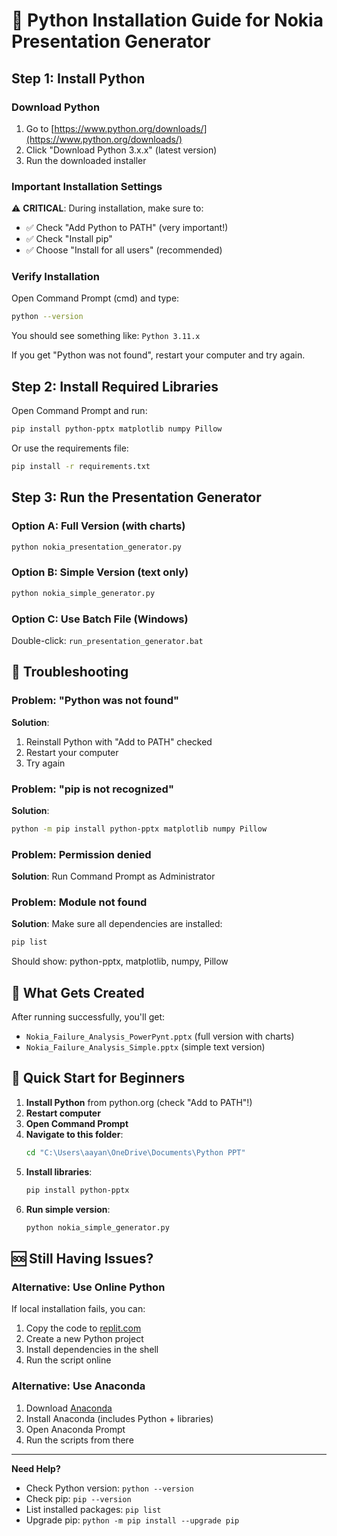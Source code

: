 # 🐍 Python Installation Guide for Nokia Presentation Generator

## Step 1: Install Python

### Download Python
1. Go to [https://www.python.org/downloads/](https://www.python.org/downloads/)
2. Click "Download Python 3.x.x" (latest version)
3. Run the downloaded installer

### Important Installation Settings
⚠️ **CRITICAL**: During installation, make sure to:
- ✅ Check "Add Python to PATH" (very important!)
- ✅ Check "Install pip" 
- ✅ Choose "Install for all users" (recommended)

### Verify Installation
Open Command Prompt (cmd) and type:
```bash
python --version
```
You should see something like: `Python 3.11.x`

If you get "Python was not found", restart your computer and try again.

## Step 2: Install Required Libraries

Open Command Prompt and run:
```bash
pip install python-pptx matplotlib numpy Pillow
```

Or use the requirements file:
```bash
pip install -r requirements.txt
```

## Step 3: Run the Presentation Generator

### Option A: Full Version (with charts)
```bash
python nokia_presentation_generator.py
```

### Option B: Simple Version (text only)
```bash
python nokia_simple_generator.py
```

### Option C: Use Batch File (Windows)
Double-click: `run_presentation_generator.bat`

## 🔧 Troubleshooting

### Problem: "Python was not found"
**Solution**: 
1. Reinstall Python with "Add to PATH" checked
2. Restart your computer
3. Try again

### Problem: "pip is not recognized"
**Solution**:
```bash
python -m pip install python-pptx matplotlib numpy Pillow
```

### Problem: Permission denied
**Solution**: Run Command Prompt as Administrator

### Problem: Module not found
**Solution**: Make sure all dependencies are installed:
```bash
pip list
```
Should show: python-pptx, matplotlib, numpy, Pillow

## 📁 What Gets Created

After running successfully, you'll get:
- `Nokia_Failure_Analysis_PowerPynt.pptx` (full version with charts)
- `Nokia_Failure_Analysis_Simple.pptx` (simple text version)

## 🎯 Quick Start for Beginners

1. **Install Python** from python.org (check "Add to PATH"!)
2. **Restart computer**
3. **Open Command Prompt**
4. **Navigate to this folder**:
   ```bash
   cd "C:\Users\aayan\OneDrive\Documents\Python PPT"
   ```
5. **Install libraries**:
   ```bash
   pip install python-pptx
   ```
6. **Run simple version**:
   ```bash
   python nokia_simple_generator.py
   ```

## 🆘 Still Having Issues?

### Alternative: Use Online Python
If local installation fails, you can:
1. Copy the code to [replit.com](https://replit.com)
2. Create a new Python project
3. Install dependencies in the shell
4. Run the script online

### Alternative: Use Anaconda
1. Download [Anaconda](https://www.anaconda.com/products/distribution)
2. Install Anaconda (includes Python + libraries)
3. Open Anaconda Prompt
4. Run the scripts from there

---

**Need Help?** 
- Check Python version: `python --version`
- Check pip: `pip --version`
- List installed packages: `pip list`
- Upgrade pip: `python -m pip install --upgrade pip`